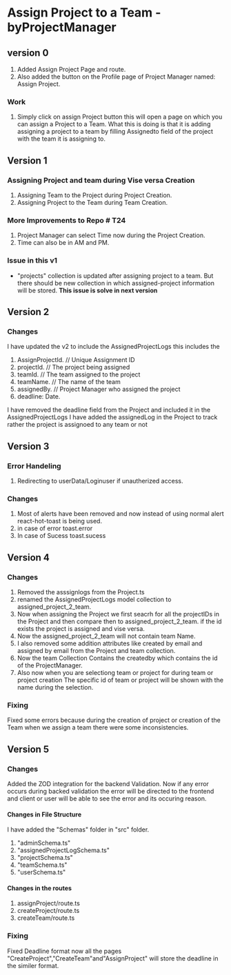 # Assign Project to a Team - byProjectManager

## version 0

1. Added Assign Project Page and route.
2. Also added the button on the Profile page of Project Manager named: Assign Project.

### Work

1.  Simply click on assign Project button this will open a page on which you can assign a Project to a Team.
    What this is doing is that it is adding assigning a project to a team by filling Assignedto field of the project with the team it is assigning to.

## Version 1

### Assigning Project and team during Vise versa Creation

1. Assigning Team to the Project during Project Creation.
2. Assigning Project to the Team during Team Creation.

### More Improvements to Repo # T24

1. Project Manager can select Time now during the Project Creation.
2. Time can also be in AM and PM.

### Issue in this v1

- "projects" collection is updated after assigning project to a team. But there should be new collection in which assigned-project information will be stored. **This issue is solve in next version**
## Version 2

### Changes

I have updated the v2 to include the AssignedProjectLogs
this includes the

1.  AssignProjectId. // Unique Assignment ID
2.  projectId. // The project being assigned
3.  teamId. // The team assigned to the project
4.  teamName. // The name of the team
5.  assignedBy. // Project Manager who assigned the project
6.  deadline: Date.

I have removed the deadline field from the Project and included it in the AssignedProjectLogs
I have added the assignedLog in the Project to track rather the project is assignoed to any team or not
## Version 3

### Error Handeling

1. Redirecting to userData/Loginuser if unautherized access.

### Changes

1. Most of alerts have been removed and now instead of using normal alert react-hot-toast is being used.
2. in case of error toast.error
3. In case of Sucess toast.sucess
## Version 4

### Changes

1. Removed the asssignlogs from the Project.ts
2. renamed the AssignedProjectLogs model collection to assigned_project_2_team.
3. Now when assigning the Project we first seacrh for all the projectIDs in the Project and then compare then to assigned_project_2_team. if the id exists the project is assigned and vise versa.
4. Now the assigned_project_2_team will not contain team Name.
5. I also removed some addition attributes like created by email and assigned by email from the Project and team collection.
6. Now the team Collection Contains the createdby which contains the id of the ProjectManager.
7. Also now when you are selectiong team or project for during team or project creation The specific id of team or project will be shown with the name during the selection.

### Fixing

Fixed some errors because during the creation of project or creation of the Team when we assign a team there were some inconsistencies.

## Version 5

### Changes

Added the ZOD integration for the backend Validation. Now if any error occurs during backed validation the error will be directed to the frontend and client or user will be able to see the error and its occuring reason.

#### Changes in File Structure

I have added the "Schemas" folder in "src" folder.

1. "adminSchema.ts"
2. "assignedProjectLogSchema.ts"
3. "projectSchema.ts"
4. "teamSchema.ts"
5. "userSchema.ts"

#### Changes in the routes

1. assignProject/route.ts
2. createProject/route.ts
3. createTeam/route.ts

### Fixing

Fixed Deadline format now all the pages "CreateProject","CreateTeam"and"AssignProject" will store the deadline in the similer format.

